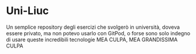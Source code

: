 # Uni-Liuc
Un semplice repository degli esercizi che svolgerò in università, doveva essere privato, ma non potevo usarlo con GitPod, o forse sono solo indegno di usare queste incredibili tecnologie
MEA CULPA, MEA GRANDISSIMA CULPA
